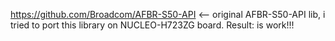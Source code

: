 https://github.com/Broadcom/AFBR-S50-API <-- original AFBR-S50-API lib, i tried to port this library on NUCLEO-H723ZG board. Result: is work!!!
